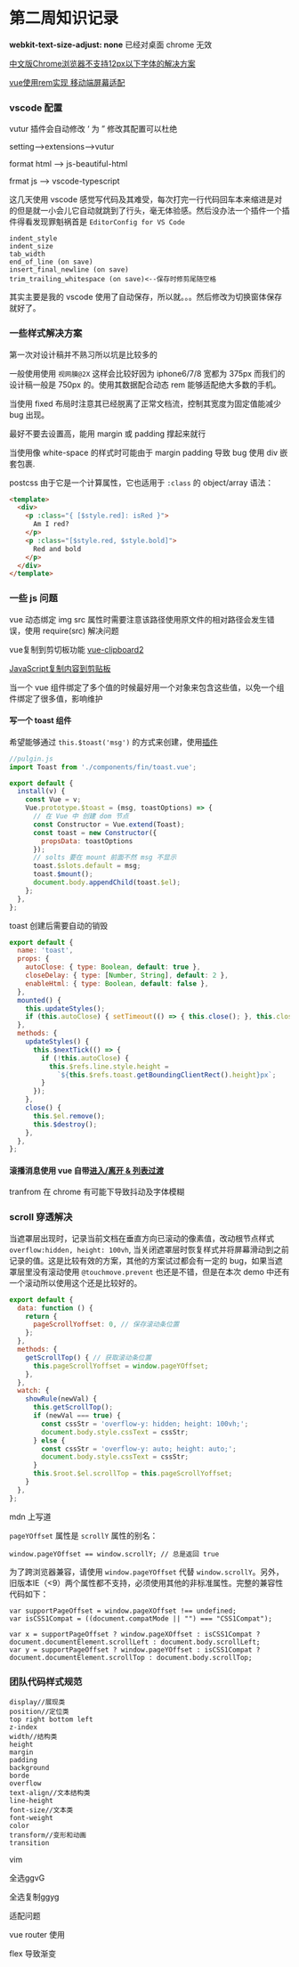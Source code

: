 <!-- ---
title:  第二周知识记录
date: 2019/02/27
tags:	
	- 随笔
--- -->
# 第二周知识记录
**webkit-text-size-adjust: none** 已经对桌面 chrome 无效

[中文版Chrome浏览器不支持12px以下字体的解决方案](https://blog.csdn.net/freshlover/article/details/9746821)

[vue使用rem实现 移动端屏幕适配](https://www.cnblogs.com/zanguixuan/p/9811167.html)

### vscode 配置

vutur 插件会自动修改 ‘ 为 ” 修改其配置可以杜绝

setting-->extensions-->vutur

format html --> js-beautiful-html

frmat js --> vscode-typescript

这几天使用 vscode 感觉写代码及其难受，每次打完一行代码回车本来缩进是对的但是就一小会儿它自动就跳到了行头，毫无体验感。然后没办法一个插件一个插件得看发现罪魁祸首是 `EditorConfig for VS Code` 

```
indent_style
indent_size
tab_width
end_of_line (on save)
insert_final_newline (on save)
trim_trailing_whitespace (on save)<--保存时修剪尾随空格
```

其实主要是我的 vscode 使用了自动保存，所以就。。。然后修改为切换窗体保存就好了。

<!--more-->

### 一些样式解决方案

第一次对设计稿并不熟习所以坑是比较多的

一般使用使用 `视网膜@2X` 这样会比较好因为 iphone6/7/8 宽都为 375px 而我们的设计稿一般是 750px 的。使用其数据配合动态 rem 能够适配绝大多数的手机。

当使用 fixed 布局时注意其已经脱离了正常文档流，控制其宽度为固定值能减少 bug 出现。 

最好不要去设置高，能用 margin 或 padding 撑起来就行

当使用像 white-space 的样式时可能由于 margin padding 导致 bug 使用 div 嵌套包裹.

postcss 由于它是一个计算属性，它也适用于 `:class` 的 object/array 语法：

```html
<template>
  <div>
    <p :class="{ [$style.red]: isRed }">
      Am I red?
    </p>
    <p :class="[$style.red, $style.bold]">
      Red and bold
    </p>
  </div>
</template>
```

### 一些 js 问题

vue 动态绑定 img src 属性时需要注意该路径使用原文件的相对路径会发生错误，使用 require(src) 解决问题

vue复制到剪切板功能 [vue-clipboard2](https://github.com/Inndy/vue-clipboard2)

[JavaScript复制内容到剪贴板](https://juejin.im/post/5a94f8eff265da4e9b593c29)

当一个 vue 组件绑定了多个值的时候最好用一个对象来包含这些值，以免一个组件绑定了很多值，影响维护

#### 写一个 toast 组件

希望能够通过 `this.$toast('msg')` 的方式来创建，使用[插件](https://cn.vuejs.org/v2/guide/plugins.html)

```javascript
//pulgin.js
import Toast from './components/fin/toast.vue';

export default {
  install(v) {
    const Vue = v;
    Vue.prototype.$toast = (msg, toastOptions) => {
      // 在 Vue 中 创建 dom 节点
      const Constructor = Vue.extend(Toast);
      const toast = new Constructor({
        propsData: toastOptions
      });
      // solts 要在 mount 前面不然 msg 不显示
      toast.$slots.default = msg;
      toast.$mount();
      document.body.appendChild(toast.$el);
    };
  },
};
```

toast 创建后需要自动的销毁

```JavaScript
export default {
  name: 'toast',
  props: {
    autoClose: { type: Boolean, default: true },
    closeDelay: { type: [Number, String], default: 2 },
    enableHtml: { type: Boolean, default: false },
  },
  mounted() {
    this.updateStyles();
    if (this.autoClose) { setTimeout(() => { this.close(); }, this.closeDelay * 1000); }
  },
  methods: {
    updateStyles() {
      this.$nextTick(() => {
        if (!this.autoClose) {
          this.$refs.line.style.height =
            `${this.$refs.toast.getBoundingClientRect().height}px`;
        }
      });
    },
    close() {
      this.$el.remove();
      this.$destroy();
    },
  },
};
```



#### 滚播消息使用 vue 自带[进入/离开 & 列表过渡](https://cn.vuejs.org/v2/guide/transitions.html)

tranfrom 在 chrome 有可能下导致抖动及字体模糊

### scroll 穿透解决

当遮罩层出现时，记录当前文档在垂直方向已滚动的像素值，改动根节点样式 `overflow:hidden, height: 100vh`, 当关闭遮罩层时恢复样式并将屏幕滑动到之前记录的值。这是比较有效的方案，其他的方案试过都会有一定的 bug，如果当遮罩层里没有滚动使用 `@touchmove.prevent` 也还是不错，但是在本次 demo 中还有一个滚动所以使用这个还是比较好的。

```JavaScript
export default {
  data: function () {
    return {
      pageScrollYoffset: 0, // 保存滚动条位置
    };
  },
  methods: {
    getScrollTop() { // 获取滚动条位置
      this.pageScrollYoffset = window.pageYOffset;
    },
  },
  watch: {
    showRule(newVal) {
      this.getScrollTop();
      if (newVal === true) {
        const cssStr = 'overflow-y: hidden; height: 100vh;';
        document.body.style.cssText = cssStr;
      } else {
        const cssStr = 'overflow-y: auto; height: auto;';
        document.body.style.cssText = cssStr;
      }
      this.$root.$el.scrollTop = this.pageScrollYoffset;
    }
  },
};
```

 mdn 上写道

`pageYOffset` 属性是 `scrollY` 属性的别名：

```
window.pageYOffset == window.scrollY; // 总是返回 true
```

为了跨浏览器兼容，请使用 `window.pageYOffset` 代替 `window.scrollY`。另外，旧版本IE（<9）两个属性都不支持，必须使用其他的非标准属性。完整的兼容性代码如下：

```
var supportPageOffset = window.pageXOffset !== undefined;
var isCSS1Compat = ((document.compatMode || "") === "CSS1Compat");

var x = supportPageOffset ? window.pageXOffset : isCSS1Compat ? document.documentElement.scrollLeft : document.body.scrollLeft;
var y = supportPageOffset ? window.pageYOffset : isCSS1Compat ? document.documentElement.scrollTop : document.body.scrollTop;
```

### 团队代码样式规范

```
display//展现类
position//定位类
top right bottom left
z-index
width//结构类
height
margin
padding
background
borde
overflow
text-align//文本结构类
line-height
font-size//文本类
font-weight
color
transform//变形和动画
transition
```



vim 

全选ggvG

全选复制ggyg



适配问题

vue router 使用

flex  导致渐变
